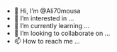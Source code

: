 - 👋 Hi, I’m @Ali70mousa
- 👀 I’m interested in ...
- 🌱 I’m currently learning ...
- 💞️ I’m looking to collaborate on ...
- 📫 How to reach me ...

<!---
Ali70mousa/Ali70mousa is a ✨ special ✨ repository because its `README.md` (this file) appears on your GitHub profile.
You can click the Preview link to take a look at your changes.
--->
